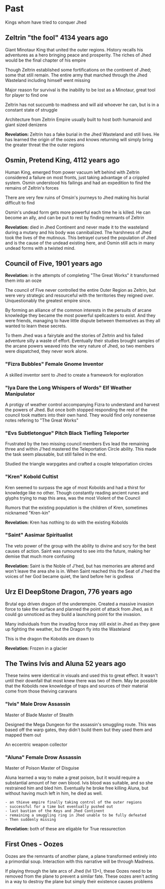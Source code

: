 # Past

Kings whom have tried to conquer Jhed

## Zeltrin "the fool" 4134 years ago

 Giant Minotaur King that united the outer regions. History recalls his adventures as a hero bringing peace and prosperity. The riches of Jhed would be the final chapter of his empire

 Though Zeltrin established some fortifications on the continent of Jhed; some that still remain. The entire army that marched through the Jhed Wasteland including himself went missing
 
 Major reason for survival is the inability to be lost as a Minotaur, great tool for player to find one
 
 Zeltrin has not succumb to madness and will aid whoever he can, but is in a constant state of struggle
 
 Architecture from Zeltrin Empire usually built to host both humanoid and giant sized denizens

 **Revelation:** Zeltrin has a fake burial in the Jhed Wasteland and still lives. He has learned the origin of the oozes and knows returning will simply bring the greater threat the the outer regions

## Osmin, Pretend King, 4112 years ago

Human King, emerged from power vacuum left behind with Zeltrin considered a failure on most fronts, just taking advantage of a crippled system. Osmin understood his failings and had an expedition to find the remains of Zeltrin's forces

There are very few ruins of Omsin's journeys to Jhed making his burial difficult to find

Osmin's undead form gets more powerful each time he is killed. He can become an ally, and can be put to rest by finding remnants of Zeltrin

**Revelation:** died in Jhed Continent and never made it to the wasteland during a mutany and his body was cannibalized. The harshness of Jhed took the lives of the mutinous. This betrayel cursed the population of Jhed and is the cause of the undead existing here, and Osmin still acts in many undead forms with a twisted mind.

## Council of Five, 1901 years ago

 **Revelation:** in the attempts of completing "The Great Works" it transformed them into an ooze

The council of Five never controlled the entire Outer Region as Zeltrin, but were very strategic and resourceful with the territories they reigned over. Unquestionably the greatest empire since.

By forming an alliance of the common interests in the persuits of arcane knowledge they became the most powerful spellcasters to exist. And they were friends, managing to have little dispute between themselves as they all wanted to learn these secrets.  
  
To them Jhed was a fairytale and the stories of Zeltrin and his failed adventure silly a waste of effort. Eventually their studies brought samples of the arcane powers weaved into the very nature of Jhed, so two members were dispatched, they never work alone.

### "Fizra Bubbles" Female Gnome Inventor

A skilled inventor sent to Jhed to create a framework for exploration

### "Iya Dare the Long Whispers of Words" Elf Weather Manipulator

A protigy of weather control accompanying Fizra to understand and harvest the powers of Jhed. But once both stopped responding the rest of the council took matters into their own hand. They would find only nonesense notes refering to "The Great Works"

### "Evs Subtletongue" Pitch Black Tiefling Teleporter

Frustrated by the two missing council members Evs lead the remaining three and within J'hed mastered the Teleportation Circle ability. This made the task seem plausable, but still failed in the end.

Studied the triangle warpgates and crafted a couple teleportation circles

### "Kren" Kobold Cultist

Kren seemed to surpass the age of most Kobolds and had a thirst for knowledge like no other. Though constantly reading ancient runes and glyphs trying to map this area, was the most Violent of the Council

Rumors that the existing population is the children of Kren, sometimes nicknamed "Kren-kin"

**Revelation:** Kren has nothing to do with the existing Kobolds

### "Saint" Aasimar Spiritualist

The veto power of the group with the ability to divine and scry for the best causes of action. Saint was rumoured to see into the future, making her demise that much more confusing

**Revelation:** Saint is the Noble of J'hed, but has memories are altered and won't leave the area she is in. When Saint reached this the Seat of J'hed the voices of her God became quiet, the land before her is godless

## Urz El DeepStone Dragon, 776 years ago

Brutal ego driven dragon of the underempire. Created a massive invasion force to take the surface and planned the point of attack from Jhed, as it could go unnoticed as they build a launching point for the invasion.

Many individuals from the invading force may still exist in Jhed as they gave up fighting the weather, but the Dragon fly into the Wasteland

This is the dragon the Kobolds are drawn to

**Revelation:** Frozen in a glacier

## The Twins Ivis and Aluna 52 years ago

These twins were identical in visuals and used this to great effect. It wasn't until their downfall that most knew there was two of them. May be possible that the Kobolds new knowledge of traps and sources of their material come from those theiving caravans

### "Ivis" Male Drow Assassin

Master of Blade
Master of Stealth

Designed the Mega Dungeon for the assassin's smuggling route. This was based off the warp gates, they didn't build them but they used them and mapped them out

An eccentric weapon collector

### "Aluna" Female Drow Assassin

Master of Poison
Master of Disguise

Aluna learned a way to make a great poison, but it would require a substantial amount of her own blood. Ivis blood was suitable, and so she restrained him and bled him. Eventually he broke free killing Aluna, but without having much left in him, he died as well.

    - an thieve empire finally taking control of the outer regions
    - successful for a time but eventually pushed out
    - last bastion of the Keys and Jhed Continent
    - remaining a smuggling ring in Jhed unable to be fully defeated
    - Then suddenly missing

**Revelation:** both of these are eligable for True ressurection


## First Ones - Oozes

Oozes are the remnants of another plane, a plane transformed entirely into a primordial soup. Interaction with this narrative will be through Madness.

If playing through the late arcs of Jhed (lvl 13+), these Oozes need to be removed from the plane to prevent a similar fate. These oozes aren't acting in a way to destroy the plane but simply their existence causes problems

